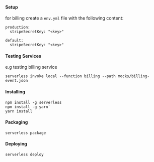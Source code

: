 #### Setup

for billing create a `env.yml` file with the following content:
```
production:
  stripeSecretKey: "<key>"

default:
  stripeSecretKey: "<key>"

```

#### Testing Services 

e.g testing billing service

`serverless invoke local --function billing --path mocks/billing-event.json`

#### Installing

```
npm install -g serverless
npm install -g yarn`
yarn install
```
#### Packaging 

`serverless package`


#### Deploying
`serverless deploy`